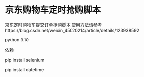 # 京东购物车定时抢购脚本
京东定时购物车提交订单抢购脚本
使用方法请参考https://blog.csdn.net/weixin_45020214/article/details/123938592

python 3.10

依赖

pip install selenium

pip install datetime
